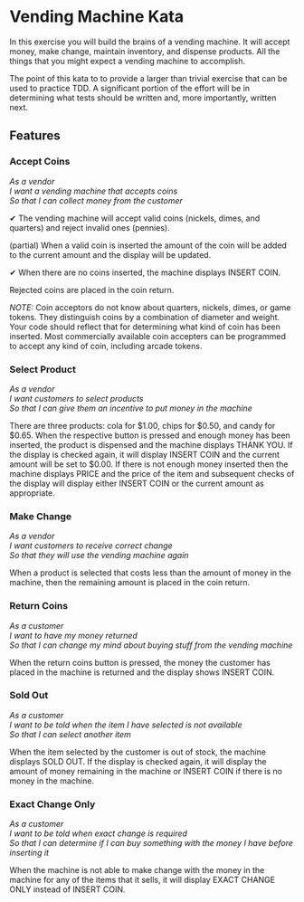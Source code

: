# Vending Machine Kata

In this exercise you will build the brains of a vending machine.  It will
accept money, make change, maintain inventory, and dispense products.  All the
things that you might expect a vending machine to accomplish.

The point of this kata to to provide a larger than trivial exercise that can be
used to practice TDD.  A significant portion of the effort will be in
determining what tests should be written and, more importantly, written next.

## Features

### Accept Coins
  
_As a vendor_  
_I want a vending machine that accepts coins_  
_So that I can collect money from the customer_  

✔ The vending machine will accept valid coins (nickels, dimes, and quarters) and
reject invalid ones (pennies).

(partial) When a valid coin is inserted the amount of the
coin will be added to the current amount and the display will be updated.

✔ When
there are no coins inserted, the machine displays INSERT COIN.  

Rejected coins
are placed in the coin return.

*NOTE:* Coin acceptors do not know about quarters, nickels, dimes, or game
tokens.  They distinguish coins by a combination of diameter and weight.  Your
code should reflect that for determining what kind of coin has been inserted.
Most commercially available coin accepters can be programmed to accept any kind
of coin, including arcade tokens.


### Select Product

_As a vendor_  
_I want customers to select products_  
_So that I can give them an incentive to put money in the machine_  

There are three products: cola for $1.00, chips for $0.50, and candy for $0.65.
When the respective button is pressed and enough money has been inserted, the
product is dispensed and the machine displays THANK YOU.  If the display is
checked again, it will display INSERT COIN and the current amount will be set
to $0.00.  If there is not enough money inserted then the machine displays
PRICE and the price of the item and subsequent checks of the display will
display either INSERT COIN or the current amount as appropriate.

### Make Change

_As a vendor_  
_I want customers to receive correct change_  
_So that they will use the vending machine again_  

When a product is selected that costs less than the amount of money in the
machine, then the remaining amount is placed in the coin return.

### Return Coins

_As a customer_  
_I want to have my money returned_  
_So that I can change my mind about buying stuff from the vending machine_  

When the return coins button is pressed, the money the customer has placed in
the machine is returned and the display shows INSERT COIN.

### Sold Out

_As a customer_  
_I want to be told when the item I have selected is not available_  
_So that I can select another item_  

When the item selected by the customer is out of stock, the machine displays
SOLD OUT.  If the display is checked again, it will display the amount of money
remaining in the machine or INSERT COIN if there is no money in the machine.

### Exact Change Only

_As a customer_  
_I want to be told when exact change is required_  
_So that I can determine if I can buy something with the money I have before inserting it_  

When the machine is not able to make change with the money in the machine for
any of the items that it sells, it will display EXACT CHANGE ONLY instead of
INSERT COIN.
